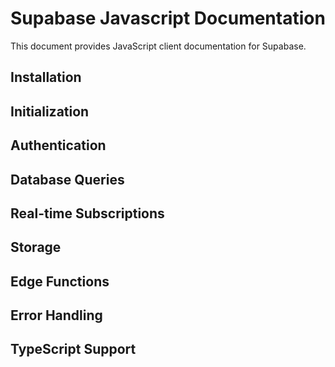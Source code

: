 # Supabase Javascript Documentation

This document provides JavaScript client documentation for Supabase.

## Installation

<!-- Installation instructions will be added here -->

## Initialization

<!-- Client initialization will be added here -->

## Authentication

<!-- JavaScript authentication methods will be added here -->

## Database Queries

<!-- Database query examples will be added here -->

## Real-time Subscriptions

<!-- Real-time functionality will be added here -->

## Storage

<!-- File storage operations will be added here -->

## Edge Functions

<!-- Edge Functions client usage will be added here -->

## Error Handling

<!-- Error handling patterns will be added here -->

## TypeScript Support

<!-- TypeScript integration will be added here -->
